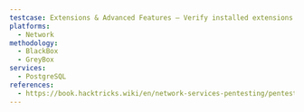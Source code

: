```yaml
---
testcase: Extensions & Advanced Features – Verify installed extensions with SELECT * FROM pg_extension; and investigate RCE routes via custom or untrusted extensions
platforms: 
  - Network
methodology: 
  - BlackBox
  - GreyBox
services:
  - PostgreSQL
references:
  - https://book.hacktricks.wiki/en/network-services-pentesting/pentesting-postgresql.html
---
```

